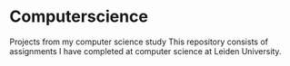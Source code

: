 # Computerscience
Projects from my computer science study
This repository consists of assignments I have completed at computer science at Leiden University.
